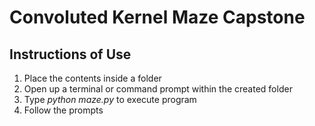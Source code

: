 # Convoluted Kernel Maze Capstone

## Instructions of Use
1. Place the contents inside a folder
2. Open up a terminal or command prompt within the created folder
3. Type _python maze.py_ to execute program
4. Follow the prompts